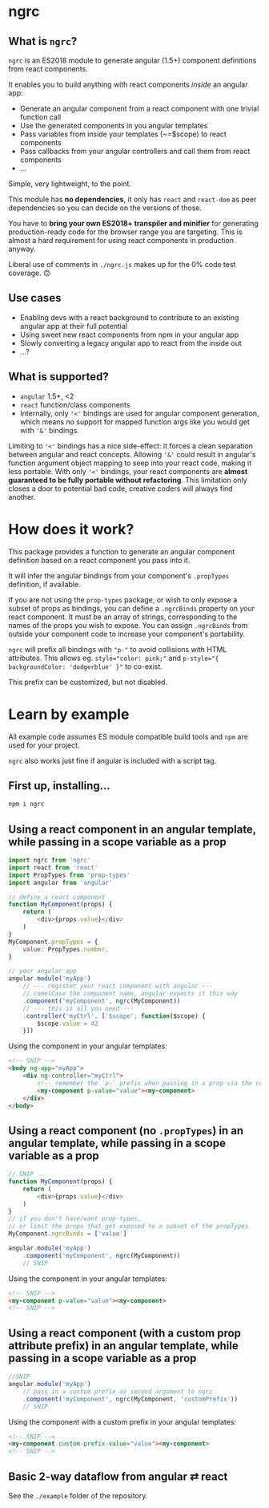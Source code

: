 # ngrc


## What is `ngrc`?

`ngrc` is an ES2018 module to generate angular (1.5+) component definitions from react components.

It enables you to build anything with react components _inside_ an angular app:
- Generate an angular component from a react component with one trivial function call
- Use the generated components in you angular templates
- Pass variables from inside your templates (~=$scope) to react components
- Pass callbacks from your angular controllers and call them from react components
- ...

Simple, very lightweight, to the point.

This module has **no dependencies**, it only has `react` and `react-dom` as peer dependencies so you can decide on the versions of those.

You have to **bring your own ES2018+ transpiler and minifier** for generating production-ready code for the browser range you are targeting. This is almost a hard requirement for using react components in production anyway.

Liberal use of comments in `./ngrc.js` makes up for the 0% code test coverage. 🙃


## Use cases

- Enabling devs with a react background to contribute to an existing angular app at their full potential
- Using sweet new react components from npm in your angular app
- Slowly converting a legacy angular app to react from the inside out
- ...?


## What is supported?

- `angular` 1.5+, <2
- `react` function/class components
- Internally, only `'<'` bindings are used for angular component generation, which means no support for mapped function args like you would get with `'&'` bindings.

Limiting to `'<'` bindings has a nice side-effect: it forces a clean separation between angular and react concepts. Allowing `'&'` could result in angular's function argument object mapping to seep into your react code, making it less portable. With only `'<'` bindings, your react components are **almost guaranteed to be fully portable without refactoring**. This limitation only closes a door to potential bad code, creative coders will always find another.



# How does it work?

This package provides a function to generate an angular component definition based on a react component you pass into it.

It will infer the angular bindings from your component's `.propTypes` definition, if available.

If you are not using the `prop-types` package, or wish to only expose a subset of props as bindings, you can define a `.ngrcBinds` property on your react component. It must be an array of strings, corresponding to the names of the props you wish to expose. You can assign `.ngrcBinds` from outside your component code to increase your component's portability.

`ngrc` will prefix all bindings with `"p-"` to avoid collisions with HTML attributes. This allows eg. `style="color: pink;"` and `p-style="{ backgroundColor: 'dodgerblue' }"` to co-exist.

This prefix can be customized, but not disabled.


# Learn by example

All example code assumes ES module compatible build tools and `npm` are used for your project.

`ngrc` also works just fine if angular is included with a script tag.


## First up, installing...

```sh
npm i ngrc
```


## Using a react component in an angular template, while passing in a scope variable as a prop

```js
import ngrc from 'ngrc'
import react from 'react'
import PropTypes from 'prop-types'
import angular from 'angular'

// define a react component
function MyComponent(props) {
    return (
        <div>{props.value}</div>
    )
}
MyComponent.propTypes = {
    value: PropTypes.number,
}

// your angular app
angular.module('myApp')
    // --- register your react component with angular ---
    // camelCase the component name, angular expects it this way
    .component('myComponent', ngrc(MyComponent))
    // --- this is all you need ---
    .controller('myCtrl', ['$scope', function($scope) {
        $scope.value = 42
    }])
```

Using the component in your angular templates:
```html
<!-- SNIP -->
<body ng-app="myApp">
    <div ng-controller="myCtrl">
        <!-- remember the `p-` prefix when passing in a prop via the component's element attribute. -->
        <my-component p-value="value"><my-component>
    </div>
</body>
```


## Using a react component (no `.propTypes`) in an angular template, while passing in a scope variable as a prop

```js
// SNIP
function MyComponent(props) {
    return (
        <div>{props.value}</div>
    )
}
// if you don't have/want prop-types,
// or limit the props that get exposed to a subset of the propTypes
MyComponent.ngrcBinds = ['value']

angular.module('myApp')
    .component('myComponent', ngrc(MyComponent))
    // SNIP
```

Using the component in your angular templates:
```html
<!-- SNIP -->
<my-component p-value="value"><my-component>
<!-- SNIP -->
```


## Using a react component (with a custom prop attribute prefix) in an angular template, while passing in a scope variable as a prop

```js
//SNIP
angular.module('myApp')
    // pass in a custom prefix as second argument to ngrc
    .component('myComponent', ngrc(MyComponent, 'customPrefix'))
    // SNIP
```

Using the component with a custom prefix in your angular templates:
```html
<!-- SNIP -->
<my-component custom-prefix-value="value"><my-component>
<!-- SNIP -->
```


## Basic 2-way dataflow from angular ⇄ react

See the `./example` folder of the repository.